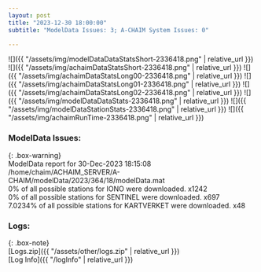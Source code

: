 ```yaml
---
layout: post
title: "2023-12-30 18:00:00"
subtitle: "ModelData Issues: 3; A-CHAIM System Issues: 0"

---
```


![]({{ "/assets/img/modelDataDataStatsShort-2336418.png" | relative_url }})
![]({{ "/assets/img/achaimDataStatsShort-2336418.png" | relative_url }})
![]({{ "/assets/img/achaimDataStatsLong00-2336418.png" | relative_url }})
![]({{ "/assets/img/achaimDataStatsLong01-2336418.png" | relative_url }})
![]({{ "/assets/img/achaimDataStatsLong02-2336418.png" | relative_url }})
![]({{ "/assets/img/modelDataDataStats-2336418.png" | relative_url }})
![]({{ "/assets/img/modelDataStationStats-2336418.png" | relative_url }})
![]({{ "/assets/img/achaimRunTime-2336418.png" | relative_url }})


### ModelData Issues:  
  
{: .box-warning}  
 ModelData report for 30-Dec-2023 18:15:08   
 /home/chaim/ACHAIM_SERVER/A-CHAIM/modelData/2023/364/18/modelData.mat   
 0% of all possible stations for IONO were downloaded. x1242   
 0% of all possible stations for SENTINEL were downloaded. x697   
 7.0234% of all possible stations for KARTVERKET were downloaded. x48   
  


### Logs:  
  
{: .box-note}  
[Logs.zip]({{ "/assets/other/logs.zip" | relative_url }})  
[Log Info]({{ "/logInfo" | relative_url }})  

